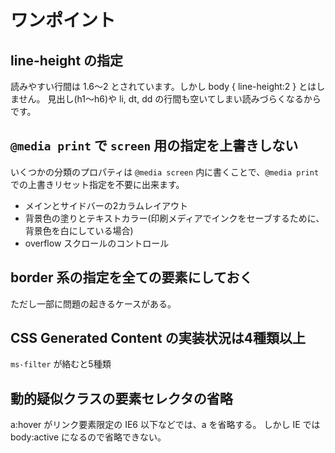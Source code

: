# ワンポイント

## line-height の指定

読みやすい行間は 1.6～2 とされています。しかし body { line-height:2 } とはしません。
見出し(h1～h6)や li, dt, dd の行間も空いてしまい読みづらくなるからです。

## `@media print` で `screen` 用の指定を上書きしない

いくつかの分類のプロパティは `@media screen` 内に書くことで、`@media print` での上書きリセット指定を不要に出来ます。

* メインとサイドバーの2カラムレイアウト
* 背景色の塗りとテキストカラー(印刷メディアでインクをセーブするために、背景色を白にしている場合)
* overflow スクロールのコントロール

## border 系の指定を全ての要素にしておく

ただし一部に問題の起きるケースがある。

## CSS Generated Content の実装状況は4種類以上

`ms-filter` が絡むと5種類

## 動的疑似クラスの要素セレクタの省略

a:hover がリンク要素限定の IE6 以下などでは、a を省略する。
しかし IE では body:active になるので省略できない。